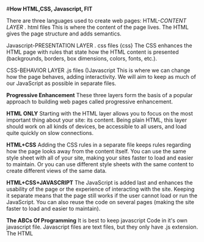 #**How HTML,CSS, Javascript, FIT**

There are three languages used to create web pages:
HTML-*CONTENT LAYER*
. html files <html>
This is where the content of
the page lives. The HTML gives
the page structure and adds
semantics.

Javascript-PRESENTATION LAYER
. css files {css}
The CSS enhances the HTML
page with rules that state how
the HTML content is presented
(backgrounds, borders, box
dimensions, colors, fonts, etc.).

CSS-BEHAVIOR LAYER
.js files ()Javascript
This is where we can change
how the page behaves, adding
interactivity. We will aim to keep
as much of our JavaScript as
possible in separate files. 

**Progressive Enhancement**
These three layers form the basis of a popular
approach to building web pages called
progressive enhancement.

**HTML ONLY**
Starting with the HTML layer
allows you to focus on the most
important thing about your site:
its content.
Being plain HTML, this layer
should work on all kinds of
devices, be accessible to all
users, and load quite quickly on
slow connections. 

**HTML+CSS**
Adding the CSS rules in a
separate file keeps rules
regarding how the page looks
away from the content itself.
You can use the same style sheet
with all of your site, making your
sites faster to load and easier
to maintain. Or you can use
different style sheets with the
same content to create different
views of the same data. 

**HTML+CSS+JAVASCRIPT**
The JavaScript is added last
and enhances the usability of
the page or the experience of
interacting with the site.
Keeping it separate means
that the page still works if the
user cannot load or run the
JavaScript. You can also reuse
the code on several pages
(making the site faster to load
and easier to maintain).

**The ABCs Of Programming**
It is best to keep javascript Code in it's own javascript file. Javascript files are text files, but they only have .js extension.
The HTML <script> element is used in HTML pages to tell browsers to load the javascript file.
If you view the source code of the page in the browser, the javascript would not have changed HTML, because the script works with the model of the web page that the browser has created.
  
  **Statements**
  A script is a series of instructions that a computer can follow one-by-one.
Each individual instruction or step is known as a **statement.**
*Statements should end with a semicolon.*

**STATEMENTS ARE INSTRUCTIONS** 
AND EACH ONE STARTS ON A NEW LINE

A **statement** is an individual instruction that the
computer should follow. Each one should start on a
new line and end with a semicolon. This makes your
code easier to read and follow.
The semicolon also tells the JavaScript interpreter
when a step is over, indicating that it should move
to the next step. 

Some statements are surrounded by curly braces;
these are known as **code blocks**. The closing curly
brace is not followed by a semicolon.

**Comments**- you should write comments to explain what the code does. They make your code more easier to read and understand.

**MULTI-LINE COMMENTS**

To write a comment that stretches over more than
one line, you use a **multi-line comment**, starting with
the /* characters and ending with the */ characters.
Anything between these characters is not processed·
by the JavaScript interpreter.

*Multi-line comment s are often used for descriptions
of how the script works, or to prevent a section of
the script from running when testing it.*

**SINGLE-LINE COMMENTS**
*In a single-line comment, anything that follows the
two forward slash characters I/ on that line will not
be processed by the JavaScript interpreter. Singleline comments are often used for short descriptions
of what the code is doing.*

#**What Are Variables?**
A script will have to temporarily
store the bits of information it
needs to do its job. It can store this
data in variables.
*A variable is a good name for this
concept because the data stored
in a variable can change (or vary)
each time a script runs.*

**Variables & How to Declare them**
Before using a variable you need to annouce that you want to use it. This involves creating the variable and giving it a name.
*Programmers say that you declare the variable.*

Var is a example of what programmers call a keyword.
Once you have created a variable, you can tell it what information you want it to store for you.
*Programmers call this assign a value to the variable.*

**Data Types**
JavaScript distinguishes between numbers,
strings, and true or false values known as
Booleans.
NUMERIC DATA TYPE
The numeric data type handles
numbers.
0.75

STRING DATA TYPE
The strings data type consists of
letters and other characters. 

BOOLEAN DATA TYPE
Boolean data types can have one
of two values: true or false. 

**Using A variable To Store a Number**
Here, three variables are created
and values are assigned to them:

• price holds the price of an
individual tile
• quantity holds the number
of tiles a customer wants
• to ta 1 holds the total cost of
the tiles 

**Short hand for creating Variables**
Here are three variations of how
to declare variables and assign
them values:
1. Variables are declared and
values assigned in the same
statement.
2. Three variables are declared
on the same line, then values
assigned to each.
3. Two variables are declared
and assigned values on the same
line. Then one is declared and
assigned a value on the next line.

 **Six Rules For Naming Variables**
 Here are six rules you must always follow when giving a variable a name: 
 
 1. The name must begin with
a letter, dollar sign ($),or an
underscore (_). It must not start
with a number. 

2.The name can contain letters,
numbers, dollar sign ($), or an
underscore (_). Note that you
must not use a dash(-) or a
period (.) in a variable name.

3.You cannot use keywords or
reserved words. Keywords
are special words that tell the
interpreter to do something. For
example, var is a keyword used
to declare a variable. Reserved
words are ones that may be used
in a future version of JavaScript.
ONLINE EXTRA
View a full list of keywords and
reserved words in JavaScript. 

4.All variables are case sensitive,
so score and Score would be
different variable names, but
it is bad practice to create two
variables that have the same
name using different cases.

5.Use a name that describes the
kind of information that the
variable stores. For example,
fi rstName might be used to
store a person's first name,
la st Name for their last name,
and age for their age.

6.If your variable name is made
up of more than one word, use a
capital letter for the first letter of
every word after the first word.
For example, f i rstName rather
than fi rstnarne (this is referred
to as camel case). You can also
use an underscore between each
word (you cannot use a dash).
